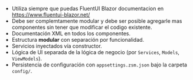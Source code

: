 - Utiliza siempre que puedas FluentUI Blazor documentacion en https://www.fluentui-blazor.net/
- Debe ser complemtamente modular y debe ser posible agregarle mas componentes sin tener que modificar el codigo existente.
- Documentación XML en todos los componentes.
- Estructura **modular** con separación por funcionalidad.
- Servicios inyectados vía constructor.
- Lógica de UI separada de la lógica de negocio (por `Services`, `Models`, `ViewModels`).
- Persistencia de configuración con `appsettings.zsm.json` bajo la carpeta `config/`.